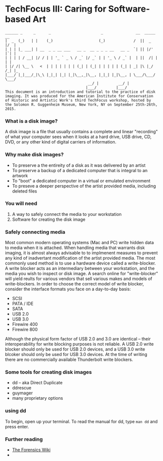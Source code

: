 # TechFocus III: Caring for Software-based Art


 ```
______ _     _      _                       _               __  _____  __  
|  _  (_)   | |    (_)                     (_)             /  ||  _  |/  | 
| | | |_ ___| | __  _ _ __ ___   __ _  __ _ _ _ __   __ _  `| || |/' |`| | 
| | | | / __| |/ / | | '_ ` _ \ / _` |/ _` | | '_ \ / _` |  | ||  /| | | | 
| |/ /| \__ \   <  | | | | | | | (_| | (_| | | | | | (_| | _| |\ |_/ /_| |_
|___/ |_|___/_|\_\ |_|_| |_| |_|\__,_|\__, |_|_| |_|\__, | \___/\___/ \___/
                                       __/ |         __/ |                 
                                      |___/         |___/                  
This document is an introduction and tutorial to the practice of disk imaging. It was produced for the American Institute for Conservation of Historic and Artistic Work's third TechFocus workshop, hosted by the Solomon R. Guggenheim Museum, New York, NY on September 25th-26th, 2015.
```

### What is a disk image?
A disk image is a file that usually contains a complete and linear "recording" of what your computer sees when it looks at a hard drive, USB drive, CD, DVD, or any other kind of digital carriers of information.

###  Why make disk images?
* To preserve a the entireity of a disk as it was delivered by an artist
* To preserve a backup of a dedicated computer that is integral to an artwork
* To "boot" a dedicated computer in a virtual or emulated environment
* To preseve a deeper perspective of the artist provided media, including deleted files

### You will need
1. A way to safely connect the media to your workstation
2. Software for creating the disk image

### Safely connecting media
Most common modern operating systems (Mac and PC) write hidden data to media when it is attached. When handling media that warrants disk imaging, it is almost always advisable to to implmenent measures to prevent any kind of inadvertant modification of the artist provided media. The most commonly used method is to use a hardware device called a write-blocker. A write blocker acts as an intermediary between your workstation, and the media you wish to inspect or disk image. A search online for "write-blocker" will yield reults for various vendors that sell various makes and models of write-blockers. In order to choose the correct model of write blocker, consider the interface formats you face on a day-to-day basis:

* SCSI
* PATA / IDE
* SATA
* USB 2.0
* USB 3.0
* Firewire 400
* Firewire 800

Although the physical form factor of USB 2.0 and 3.0 are identical – their interoperability for write blocking purposes is not reliable. A USB 2.0 write blocker should only be used for USB 2.0 devices, and a USB 3.0 write blcoker should only be used for USB 3.0 devices. At the time of writing there are no commercially available Thunderbolt write blockers.

###  Some tools for creating disk images
* dd – aka Direct Duplicate
* ddrescue
* guymager
* many proprietary options

### using dd
To begin, open up your terminal. To read the manual for dd, type ```man dd``` and press enter.


### Further reading
* [The Forensics Wiki](http://forensicswiki.org)
* 